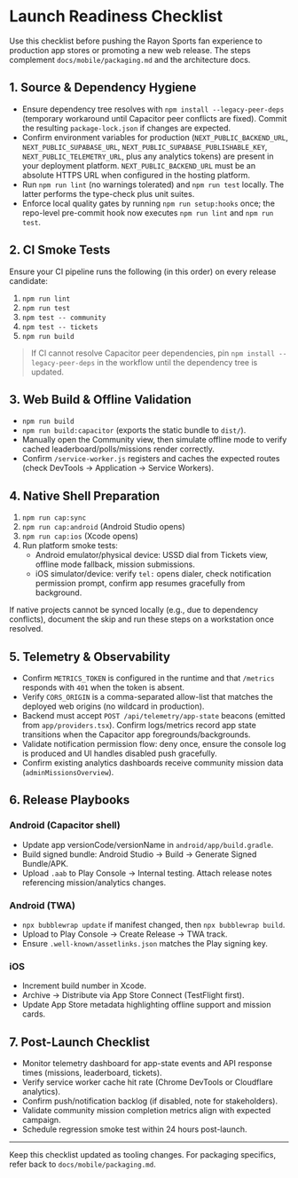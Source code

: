 # Launch Readiness Checklist

Use this checklist before pushing the Rayon Sports fan experience to production app stores or promoting a new web release. The steps complement `docs/mobile/packaging.md` and the architecture docs.

## 1. Source & Dependency Hygiene
- Ensure dependency tree resolves with `npm install --legacy-peer-deps` (temporary workaround until Capacitor peer conflicts are fixed). Commit the resulting `package-lock.json` if changes are expected.
- Confirm environment variables for production (`NEXT_PUBLIC_BACKEND_URL`, `NEXT_PUBLIC_SUPABASE_URL`, `NEXT_PUBLIC_SUPABASE_PUBLISHABLE_KEY`, `NEXT_PUBLIC_TELEMETRY_URL`, plus any analytics tokens) are present in your deployment platform. `NEXT_PUBLIC_BACKEND_URL` must be an absolute HTTPS URL when configured in the hosting platform.
- Run `npm run lint` (no warnings tolerated) and `npm run test` locally. The latter performs the type-check plus unit suites.
- Enforce local quality gates by running `npm run setup:hooks` once; the repo-level pre-commit hook now executes `npm run lint` and `npm run test`.

## 2. CI Smoke Tests
Ensure your CI pipeline runs the following (in this order) on every release candidate:
1. `npm run lint`
2. `npm run test`
3. `npm test -- community`
4. `npm test -- tickets`
5. `npm run build`

> If CI cannot resolve Capacitor peer dependencies, pin `npm install --legacy-peer-deps` in the workflow until the dependency tree is updated.

## 3. Web Build & Offline Validation
- `npm run build`
- `npm run build:capacitor` (exports the static bundle to `dist/`).
- Manually open the Community view, then simulate offline mode to verify cached leaderboard/polls/missions render correctly.
- Confirm `/service-worker.js` registers and caches the expected routes (check DevTools → Application → Service Workers).

## 4. Native Shell Preparation
1. `npm run cap:sync`
2. `npm run cap:android` (Android Studio opens)
3. `npm run cap:ios` (Xcode opens)
4. Run platform smoke tests:
   - Android emulator/physical device: USSD dial from Tickets view, offline mode fallback, mission submissions.
   - iOS simulator/device: verify `tel:` opens dialer, check notification permission prompt, confirm app resumes gracefully from background.

If native projects cannot be synced locally (e.g., due to dependency conflicts), document the skip and run these steps on a workstation once resolved.

## 5. Telemetry & Observability
- Confirm `METRICS_TOKEN` is configured in the runtime and that `/metrics` responds with `401` when the token is absent.
- Verify `CORS_ORIGIN` is a comma-separated allow-list that matches the deployed web origins (no wildcard in production).
- Backend must accept `POST /api/telemetry/app-state` beacons (emitted from `app/providers.tsx`). Confirm logs/metrics record app state transitions when the Capacitor app foregrounds/backgrounds.
- Validate notification permission flow: deny once, ensure the console log is produced and UI handles disabled push gracefully.
- Confirm existing analytics dashboards receive community mission data (`adminMissionsOverview`).

## 6. Release Playbooks
### Android (Capacitor shell)
- Update app versionCode/versionName in `android/app/build.gradle`.
- Build signed bundle: Android Studio → Build → Generate Signed Bundle/APK.
- Upload `.aab` to Play Console → Internal testing. Attach release notes referencing mission/analytics changes.

### Android (TWA)
- `npx bubblewrap update` if manifest changed, then `npx bubblewrap build`.
- Upload to Play Console → Create Release → TWA track.
- Ensure `.well-known/assetlinks.json` matches the Play signing key.

### iOS
- Increment build number in Xcode.
- Archive → Distribute via App Store Connect (TestFlight first).
- Update App Store metadata highlighting offline support and mission cards.

## 7. Post-Launch Checklist
- Monitor telemetry dashboard for app-state events and API response times (missions, leaderboard, tickets).
- Verify service worker cache hit rate (Chrome DevTools or Cloudflare analytics).
- Confirm push/notification backlog (if disabled, note for stakeholders).
- Validate community mission completion metrics align with expected campaign.
- Schedule regression smoke test within 24 hours post-launch.

---
Keep this checklist updated as tooling changes. For packaging specifics, refer back to `docs/mobile/packaging.md`.
